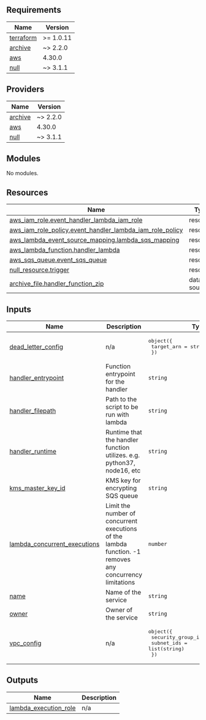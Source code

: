 ## Requirements

| Name | Version |
|------|---------|
| <a name="requirement_terraform"></a> [terraform](#requirement\_terraform) | >= 1.0.11 |
| <a name="requirement_archive"></a> [archive](#requirement\_archive) | ~> 2.2.0 |
| <a name="requirement_aws"></a> [aws](#requirement\_aws) | 4.30.0 |
| <a name="requirement_null"></a> [null](#requirement\_null) | ~> 3.1.1 |

## Providers

| Name | Version |
|------|---------|
| <a name="provider_archive"></a> [archive](#provider\_archive) | ~> 2.2.0 |
| <a name="provider_aws"></a> [aws](#provider\_aws) | 4.30.0 |
| <a name="provider_null"></a> [null](#provider\_null) | ~> 3.1.1 |

## Modules

No modules.

## Resources

| Name | Type |
|------|------|
| [aws_iam_role.event_handler_lambda_iam_role](https://registry.terraform.io/providers/hashicorp/aws/4.30.0/docs/resources/iam_role) | resource |
| [aws_iam_role_policy.event_handler_lambda_iam_role_policy](https://registry.terraform.io/providers/hashicorp/aws/4.30.0/docs/resources/iam_role_policy) | resource |
| [aws_lambda_event_source_mapping.lambda_sqs_mapping](https://registry.terraform.io/providers/hashicorp/aws/4.30.0/docs/resources/lambda_event_source_mapping) | resource |
| [aws_lambda_function.handler_lambda](https://registry.terraform.io/providers/hashicorp/aws/4.30.0/docs/resources/lambda_function) | resource |
| [aws_sqs_queue.event_sqs_queue](https://registry.terraform.io/providers/hashicorp/aws/4.30.0/docs/resources/sqs_queue) | resource |
| [null_resource.trigger](https://registry.terraform.io/providers/hashicorp/null/latest/docs/resources/resource) | resource |
| [archive_file.handler_function_zip](https://registry.terraform.io/providers/hashicorp/archive/latest/docs/data-sources/file) | data source |

## Inputs

| Name | Description | Type | Default | Required |
|------|-------------|------|---------|:--------:|
| <a name="input_dead_letter_config"></a> [dead\_letter\_config](#input\_dead\_letter\_config) | n/a | <pre>object({<br>    target_arn = string<br>  })</pre> | `null` | no |
| <a name="input_handler_entrypoint"></a> [handler\_entrypoint](#input\_handler\_entrypoint) | Function entrypoint for the handler | `string` | n/a | yes |
| <a name="input_handler_filepath"></a> [handler\_filepath](#input\_handler\_filepath) | Path to the script to be run with lambda | `string` | n/a | yes |
| <a name="input_handler_runtime"></a> [handler\_runtime](#input\_handler\_runtime) | Runtime that the handler function utilizes. e.g. python37, node16, etc | `string` | n/a | yes |
| <a name="input_kms_master_key_id"></a> [kms\_master\_key\_id](#input\_kms\_master\_key\_id) | KMS key for encrypting SQS queue | `string` | `""` | no |
| <a name="input_lambda_concurrent_executions"></a> [lambda\_concurrent\_executions](#input\_lambda\_concurrent\_executions) | Limit the number of concurrent executions of the lambda function. -1 removes any concurrency limitations | `number` | `-1` | no |
| <a name="input_name"></a> [name](#input\_name) | Name of the service | `string` | n/a | yes |
| <a name="input_owner"></a> [owner](#input\_owner) | Owner of the service | `string` | n/a | yes |
| <a name="input_vpc_config"></a> [vpc\_config](#input\_vpc\_config) | n/a | <pre>object({<br>    security_group_ids = list(string)<br>    subnet_ids         = list(string)<br>  })</pre> | `null` | no |

## Outputs

| Name | Description |
|------|-------------|
| <a name="output_lambda_execution_role"></a> [lambda\_execution\_role](#output\_lambda\_execution\_role) | n/a |
